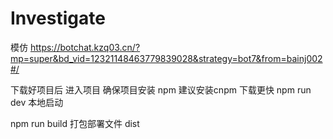 # Investigate
模仿 https://botchat.kzq03.cn/?mp=super&bd_vid=12321148463779839028&strategy=bot7&from=bainj002#/

下载好项目后 进入项目
确保项目安装 npm 建议安装cnpm 下载更快
npm run dev 本地启动

npm run build 打包部署文件 dist